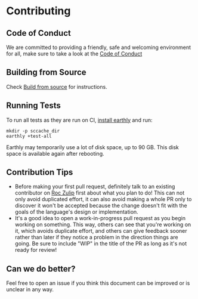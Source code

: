 # Contributing

## Code of Conduct

We are committed to providing a friendly, safe and welcoming environment for all, make sure to take a look at the [Code of Conduct](CodeOfConduct.md)

## Building from Source

Check [Build from source](BUILDING_FROM_SOURCE.md) for instructions.

## Running Tests

To run all tests as they are run on CI, [install earthly](https://earthly.dev/get-earthly) and run:
```
mkdir -p sccache_dir
earthly +test-all
```

Earthly may temporarily use a lot of disk space, up to 90 GB. This disk space is available again after rebooting.

## Contribution Tips

- Before making your first pull request, definitely talk to an existing contributor on [Roc Zulip](https://roc.zulipchat.com/join/rz7n4d42v7tfilp3njzbm5eg/) first about what you plan to do! This can not only avoid duplicated effort, it can also avoid making a whole PR only to discover it won't be accepted because the change doesn't fit with the goals of the language's design or implementation.
- It's a good idea to open a work-in-progress pull request as you begin working on something. This way, others can see that you're working on it, which avoids duplicate effort, and others can give feedback sooner rather than later if they notice a problem in the direction things are going. Be sure to include "WIP" in the title of the PR as long as it's not ready for review!

## Can we do better?

Feel free to open an issue if you think this document can be improved or is unclear in any way.
